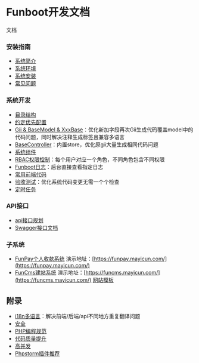 Funboot开发文档
====================

文档

### 安装指南

* [系统简介](../../README.md)
* [系统环境](start-env.md)
* [系统安装](start-installation.md)
* [常见问题](start-faq.md)


### 系统开发

* [目录结构](dev-structure.md)
* [约定优先配置](dev-convention.md)
* [Gii & BaseModel & XxxBase](dev-gii.md)：优化新加字段再次Gii生成代码覆盖model中的代码问题，同时解决注释生成标签且兼容多语言
* [BaseController](dev-controller.md)：内置store，优化原gii大量生成相同代码问题
* [系统组件](dev-component.md)
* [RBAC权限控制](dev-rbac.md)：每个用户对应一个角色，不同角色包含不同权限
* [Funboot日志](dev-log.md)：后台直接查看指定日志
* [常用前端代码](dev-html.md)
* [验收测试](dev-test.md)：优化系统代码变更无需一个个检查
* [定时任务](dev-schedule.md)

### API接口

* [api接口规划](api.md)
* [Swagger接口文档](api-swagger.md)

### 子系统

* [FunPay个人收款系统](https://github.com/funson86/funpay) 演示地址：[https://funpay.mayicun.com/](https://funpay.mayicun.com/)
* [FunCms建站系统](https://github.com/funson86/funcms) 演示地址：[https://funcms.mayicun.com/](https://funcms.mayicun.com/)  [网站模板](https://github.com/funson86/funcms)

附录
------------

* [i18n多语言](dev-i18n.md)：解决前端/后端/api不同地方重复翻译问题
* [安全](appendix-security.md)
* [PHP编程规范](appendix-code-style.md)
* [代码质量提升](appendix-quality.md)
* [高并发](appendix-high.md)
* [Phpstorm插件推荐](appendix-phpstorm.md)

